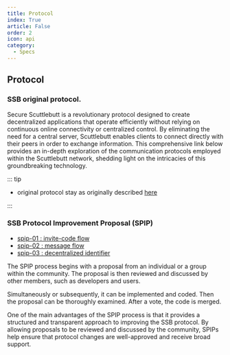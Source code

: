 ```yaml
---
title: Protocol
index: True
article: False
order: 2
icon: api
category:
  - Specs
---
```


## Protocol

### SSB original protocol.

Secure Scuttlebutt is a revolutionary protocol designed to create decentralized applications that operate efficiently without relying on continuous online connectivity or centralized control. By eliminating the need for a central server, Scuttlebutt enables clients to connect directly with their peers in order to exchange information. This comprehensive link below provides an in-depth exploration of the communication protocols employed within the Scuttlebutt network, shedding light on the intricacies of this groundbreaking technology.

::: tip

- original protocol stay as originally described [here](https://ssbc.github.io/scuttlebutt-protocol-guide/)

:::

### SSB Protocol Improvement Proposal (SPIP)

- [spip-01 : invite-code flow](spip-01.md)
- [spip-02 : message flow](spip-02.md) 
- [spip-03 : decentralized identifier](spip-03.md)


The SPIP process begins with a proposal from an individual or a group within the community. The proposal is then reviewed and discussed by other members, such as developers and users.

Simultaneously or subsequently, it can be implemented and coded. Then the proposal can be thoroughly examined. After a vote, the code is merged.

One of the main advantages of the SPIP process is that it provides a structured and transparent approach to improving the SSB protocol. By allowing proposals to be reviewed and discussed by the community, SPIPs help ensure that protocol changes are well-approved and receive broad support.
